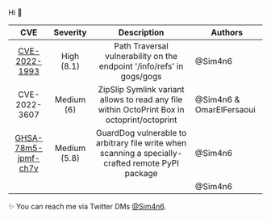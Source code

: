 Hi 👋

| CVE 	| Severity 	| Description 	| Authors 	|
|:---:	|:--------:	|:-----------:	|---------	|
|   [CVE-2022-1993](https://github.com/advisories/GHSA-6vcc-v9vw-g2x5)   	|      High (8.1)      	|        Path Traversal vulnerability on the endpoint '/info/refs' in gogs/gogs       	|    @Sim4n6     	|
|   CVE-2022-3607   	|      Medium (6)      	|      ZipSlip Symlink variant allows to read any file within OctoPrint Box in octoprint/octoprint         	|    @Sim4n6 & OmarElFersaoui 	|
|  [GHSA-78m5-jpmf-ch7v](https://github.com/advisories/GHSA-78m5-jpmf-ch7v)   	|      Medium (5.8)    	|       GuardDog vulnerable to arbitrary file write when scanning a specially-crafted remote PyPI package       	|     @Sim4n6    	|
|     	|          	|             	|     @Sim4n6    	|


 ✨ You can reach me via Twitter DMs [@Sim4n6](https://www.twitter.com/sim4n6). 

<!--
**Sim4n6/Sim4n6** is a ✨ _special_ ✨ repository because its `README.md` (this file) appears on your GitHub profile.

Here are some ideas to get you started:

- 🔭 I’m currently working on ...
- 🌱 I’m currently learning ...
- 👯 I’m looking to collaborate on ...
- 🤔 I’m looking for help with ...
- 💬 Ask me about ...
- 📫 How to reach me: ...
- 😄 Pronouns: ...
- ⚡ Fun fact: ...
-->
